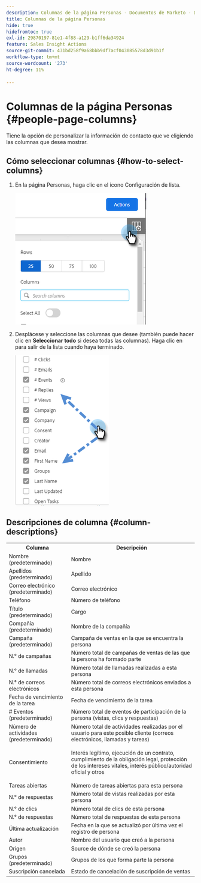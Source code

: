```yaml
---
description: Columnas de la página Personas - Documentos de Marketo - Documentación del producto
title: Columnas de la página Personas
hide: true
hidefromtoc: true
exl-id: 29870197-81e1-4f88-a129-b1ff6da34924
feature: Sales Insight Actions
source-git-commit: 431bd258f9a68bbb9df7acf043085578d3d91b1f
workflow-type: tm+mt
source-wordcount: '273'
ht-degree: 11%

---
```


# Columnas de la página Personas {#people-page-columns}

Tiene la opción de personalizar la información de contacto que ve eligiendo las columnas que desea mostrar.

## Cómo seleccionar columnas {#how-to-select-columns}

1. En la página Personas, haga clic en el icono Configuración de lista.

   ![](assets/people-page-columns-1.png)

1. Desplácese y seleccione las columnas que desee (también puede hacer clic en **Seleccionar todo** si desea todas las columnas). Haga clic en para salir de la lista cuando haya terminado.

   ![](assets/people-page-columns-2.png)

## Descripciones de columna {#column-descriptions}

<table> 
 <colgroup> 
  <col> 
  <col> 
 </colgroup> 
 <tbody> 
  <tr> 
   <th>Columna</th> 
   <th>Descripción</th> 
  </tr> 
  <tr> 
   <td>Nombre (predeterminado)</td> 
   <td>Nombre</td> 
  </tr> 
  <tr> 
   <td>Apellidos (predeterminado)</td> 
   <td>Apellido</td> 
  </tr> 
  <tr> 
   <td colspan="1">Correo electrónico (predeterminado)</td> 
   <td colspan="1">Correo electrónico</td> 
  </tr> 
  <tr> 
   <td colspan="1">Teléfono</td> 
   <td colspan="1">Número de teléfono</td> 
  </tr> 
  <tr> 
   <td colspan="1">Título (predeterminado)</td> 
   <td colspan="1">Cargo</td> 
  </tr> 
  <tr> 
   <td>Compañía (predeterminado)</td> 
   <td>Nombre de la compañía</td> 
  </tr> 
  <tr> 
   <td>Campaña (predeterminado)</td> 
   <td>Campaña de ventas en la que se encuentra la persona</td> 
  </tr> 
  <tr> 
   <td>N.° de campañas</td> 
   <td>Número total de campañas de ventas de las que la persona ha formado parte</td> 
  </tr> 
  <tr> 
   <td>N.° de llamadas</td> 
   <td>Número total de llamadas realizadas a esta persona</td> 
  </tr> 
  <tr> 
   <td>N.° de correos electrónicos</td> 
   <td>Número total de correos electrónicos enviados a esta persona</td> 
  </tr> 
  <tr> 
   <td>Fecha de vencimiento de la tarea</td> 
   <td>Fecha de vencimiento de la tarea</td> 
  </tr> 
  <tr> 
   <td># Eventos (predeterminado)</td> 
   <td>Número total de eventos de participación de la persona (vistas, clics y respuestas)</td> 
  </tr> 
  <tr> 
   <td>Número de actividades (predeterminado)</td> 
   <td>Número total de actividades realizadas por el usuario para este posible cliente (correos electrónicos, llamadas y tareas)</td> 
  </tr> 
  <tr> 
   <td>Consentimiento</td> 
   <td><p>Interés legítimo, ejecución de un contrato, cumplimiento de la obligación legal, protección de los intereses vitales, interés público/autoridad oficial y otros</p></td> 
  </tr> 
  <tr> 
   <td>Tareas abiertas</td> 
   <td>Número de tareas abiertas para esta persona</td> 
  </tr> 
  <tr> 
   <td>N.° de respuestas</td> 
   <td>Número total de vistas realizadas por esta persona</td> 
  </tr> 
  <tr> 
   <td>N.° de clics</td> 
   <td>Número total de clics de esta persona</td> 
  </tr> 
  <tr> 
   <td>N.° de respuestas</td> 
   <td>Número total de respuestas de esta persona</td> 
  </tr> 
  <tr> 
   <td>Última actualización</td> 
   <td>Fecha en la que se actualizó por última vez el registro de persona</td> 
  </tr> 
  <tr> 
   <td>Autor</td> 
   <td>Nombre del usuario que creó a la persona</td> 
  </tr> 
  <tr> 
   <td>Origen</td> 
   <td>Source de dónde se creó la persona</td> 
  </tr> 
  <tr> 
   <td>Grupos (predeterminado)</td> 
   <td>Grupos de los que forma parte la persona</td> 
  </tr> 
  <tr> 
   <td colspan="1">Suscripción cancelada</td> 
   <td colspan="1">Estado de cancelación de suscripción de ventas</td> 
  </tr> 
 </tbody> 
</table>
